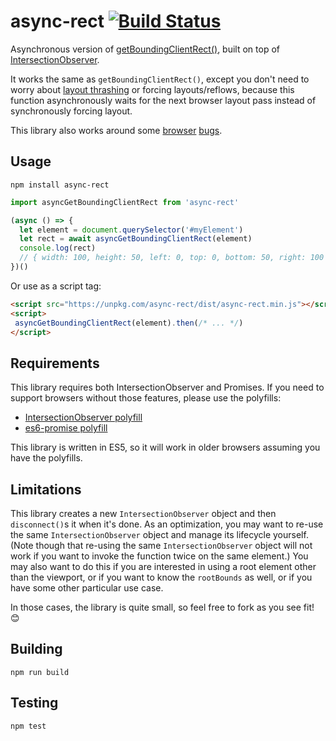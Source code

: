 async-rect [![Build Status](https://travis-ci.org/nolanlawson/async-rect.svg?branch=master)](https://travis-ci.org/nolanlawson/async-rect)
====

Asynchronous version of [getBoundingClientRect()](https://developer.mozilla.org/en-US/docs/Web/API/Element/getBoundingClientRect), built on top of [IntersectionObserver](https://www.w3.org/TR/intersection-observer/).

It works the same as `getBoundingClientRect()`, except you don't need to worry about [layout thrashing](https://developers.google.com/web/fundamentals/performance/rendering/avoid-large-complex-layouts-and-layout-thrashing) or forcing layouts/reflows, because this function asynchronously waits for the next browser layout pass instead of synchronously forcing layout.

This library also works around some [browser](https://bugs.chromium.org/p/chromium/issues/detail?id=737228) [bugs](https://developer.microsoft.com/en-us/microsoft-edge/platform/issues/14141398/).

Usage
----

    npm install async-rect

```js
import asyncGetBoundingClientRect from 'async-rect'

(async () => {
  let element = document.querySelector('#myElement')
  let rect = await asyncGetBoundingClientRect(element)
  console.log(rect)
  // { width: 100, height: 50, left: 0, top: 0, bottom: 50, right: 100 }
})()
```

Or use as a script tag:

```html
<script src="https://unpkg.com/async-rect/dist/async-rect.min.js"></script>
<script>
 asyncGetBoundingClientRect(element).then(/* ... */)
</script>
```

Requirements
----

This library requires both IntersectionObserver and Promises. If you need to support browsers without those features, please use the polyfills:

- [IntersectionObserver polyfill](https://github.com/w3c/IntersectionObserver/tree/master/polyfill)
- [es6-promise polyfill](https://github.com/stefanpenner/es6-promise)

This library is written in ES5, so it will work in older browsers assuming you have the polyfills.

Limitations
----

This library creates a new `IntersectionObserver` object and then `disconnect()`s it when it's done. As an optimization, you may want to re-use the same `IntersectionObserver` object and manage its lifecycle yourself. (Note though that re-using the same `IntersectionObserver` object will not work if you want to invoke the function twice on the same element.) You may also want to do this if you are interested in using a root element other than the viewport, or if you want to know the `rootBounds` as well, or if you have some other particular use case.

In those cases, the library is quite small, so feel free to fork as you see fit! 😊

Building
---

    npm run build

Testing
----

    npm test